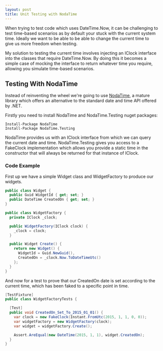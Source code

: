 ```yaml
---
layout: post
title: Unit Testing with NodaTime
---
```


When trying to test code which uses DateTime.Now, it can be challenging to test time-based scenarios as by default your stuck with the current system time. Ideally we want to be able to be able to change the current time to give us more freedom when testing.

My solution to testing the current time involves injecting an IClock interface into the classes that require DateTime.Now. By doing this it becomes a simple case of mocking the interface to return whatever time you require, allowing you simulate time-based scenarios.

## Testing With NodaTime

Instead of reinventing the wheel we're going to use [NodaTime](http://nodatime.org), a mature library which offers an alternative to the standard date and time API offered by .NET.

Firstly you need to install NodaTime and NodaTime.Testing nuget packages:

```
Install-Package NodaTime
Install-Package NodaTime.Testing
```

NodaTime provides us with an IClock interface from which we can query the current date and time. NodaTime.Testing gives you access to a FakeClock implementation which allows you provide a static time in the constructor that will always be returned for that instance of IClock.

### Code Example

First up we have a simple Widget class and WidgetFactory to produce our widgets.

```csharp
public class Widget {
  public Guid WidgetId { get; set; }
  public DateTime CreatedOn { get; set; }
}

public class WidgetFactory {
  private IClock _clock;

  public WidgetFactory(IClock clock) {
    _clock = clock;
  }

  public Widget Create() {
    return new Widget() {
      WidgetId = Guid.NewGuid(),
      CreatedOn = _clock.Now.ToDateTimeUtc()
    };
  }
}
```

And now for a test to prove that our CreatedOn date is set according to the current time, which has been faked to a specific point in time.

```csharp
[TestFixture]
public class WidgetFactoryTests {

  [Test]
  public void CreatedOn_Set_To_2015_01_01() {
    var clock = new FakeClock(Instant.FromUtc(2015, 1, 1, 0, 0));
    var widgetFactory = new WidgetFactory(clock);
    var widget = widgetFactory.Create();

    Assert.AreEqual(new DateTime(2015, 1, 1), widget.CreatedOn);
  }
}
```
